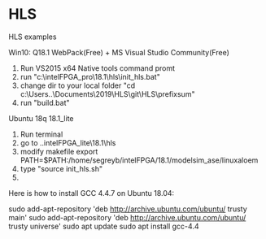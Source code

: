 # HLS
HLS examples

Win10: 
Q18.1 WebPack(Free) + MS Visual Studio Community(Free)
1. Run VS2015 x64 Native tools command promt
2. run "c:\intelFPGA_pro\18.1\hls\init_hls.bat"
3. change dir to your local folder "cd c:\Users\..\Documents\2019\HLS\git\HLS\prefixsum\"
4. run "build.bat"

Ubuntu 18q 18.1_lite

1. Run terminal
2. go to ..intelFPGA_lite\18.1\hls
3. modify makefile export PATH=$PATH:/home/segreyb/intelFPGA/18.1/modelsim_ase/linuxaloem
4. type "source init_hls.sh"
5. 

Here is how to install GCC 4.4.7 on Ubuntu 18.04:

sudo add-apt-repository 'deb http://archive.ubuntu.com/ubuntu/ trusty main'
sudo add-apt-repository 'deb http://archive.ubuntu.com/ubuntu/ trusty universe'
sudo apt update
sudo apt install gcc-4.4
